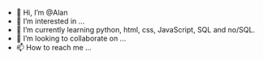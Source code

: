 - 👋 Hi, I’m @Alan
- 👀 I’m interested in ...
- 🌱 I’m currently learning python, html, css, JavaScript, SQL and no/SQL.
- 💞️ I’m looking to collaborate on ...
- 📫 How to reach me ...

<!---
Fanta002/Fanta002 is a ✨ special ✨ repository because its `README.md` (this file) appears on your GitHub profile.
You can click the Preview link to take a look at your changes.
--->
